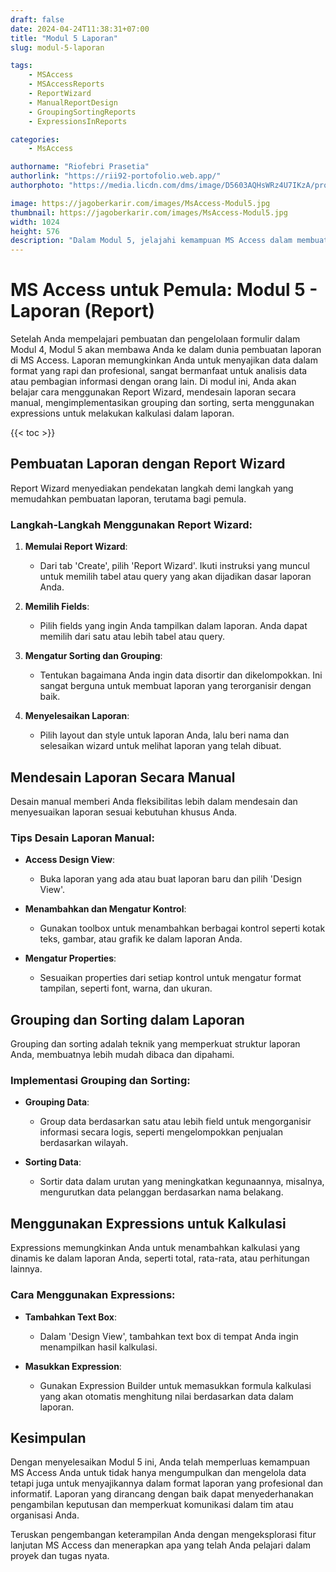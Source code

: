 ```yaml
---
draft: false
date: 2024-04-24T11:38:31+07:00
title: "Modul 5 Laporan"
slug: modul-5-laporan

tags:
    - MSAccess
    - MSAccessReports
    - ReportWizard
    - ManualReportDesign
    - GroupingSortingReports
    - ExpressionsInReports

categories:
    - MsAccess

authorname: "Riofebri Prasetia"
authorlink: "https://rii92-portofolio.web.app/"
authorphoto: "https://media.licdn.com/dms/image/D5603AQHsWRz4U7IKzA/profile-displayphoto-shrink_200_200/0/1690182368248?e=1718841600&v=beta&t=UrTxqBd5G0GRg7UsKkoxTP99WK_An-NJpp4Nu2RXlO8"

image: https://jagoberkarir.com/images/MsAccess-Modul5.jpg
thumbnail: https://jagoberkarir.com/images/MsAccess-Modul5.jpg
width: 1024
height: 576
description: "Dalam Modul 5, jelajahi kemampuan MS Access dalam membuat laporan yang terstruktur dan menarik. Modul ini menutupi penggunaan Report Wizard, desain laporan manual, serta teknik grouping dan sorting dalam laporan. Pelajari juga cara menggunakan expressions untuk melakukan kalkulasi dalam laporan, mengoptimalkan cara Anda menyajikan data analitis."
---
```

# MS Access untuk Pemula: Modul 5 - Laporan (Report)

Setelah Anda mempelajari pembuatan dan pengelolaan formulir dalam Modul 4, Modul 5 akan membawa Anda ke dalam dunia pembuatan laporan di MS Access. Laporan memungkinkan Anda untuk menyajikan data dalam format yang rapi dan profesional, sangat bermanfaat untuk analisis data atau pembagian informasi dengan orang lain. Di modul ini, Anda akan belajar cara menggunakan Report Wizard, mendesain laporan secara manual, mengimplementasikan grouping dan sorting, serta menggunakan expressions untuk melakukan kalkulasi dalam laporan.

{{< toc >}}

## Pembuatan Laporan dengan Report Wizard

Report Wizard menyediakan pendekatan langkah demi langkah yang memudahkan pembuatan laporan, terutama bagi pemula.

### Langkah-Langkah Menggunakan Report Wizard:

1. **Memulai Report Wizard**:
   - Dari tab 'Create', pilih 'Report Wizard'. Ikuti instruksi yang muncul untuk memilih tabel atau query yang akan dijadikan dasar laporan Anda.

2. **Memilih Fields**:
   - Pilih fields yang ingin Anda tampilkan dalam laporan. Anda dapat memilih dari satu atau lebih tabel atau query.

3. **Mengatur Sorting dan Grouping**:
   - Tentukan bagaimana Anda ingin data disortir dan dikelompokkan. Ini sangat berguna untuk membuat laporan yang terorganisir dengan baik.

4. **Menyelesaikan Laporan**:
   - Pilih layout dan style untuk laporan Anda, lalu beri nama dan selesaikan wizard untuk melihat laporan yang telah dibuat.

## Mendesain Laporan Secara Manual

Desain manual memberi Anda fleksibilitas lebih dalam mendesain dan menyesuaikan laporan sesuai kebutuhan khusus Anda.

### Tips Desain Laporan Manual:

- **Access Design View**:
  - Buka laporan yang ada atau buat laporan baru dan pilih 'Design View'.
  
- **Menambahkan dan Mengatur Kontrol**:
  - Gunakan toolbox untuk menambahkan berbagai kontrol seperti kotak teks, gambar, atau grafik ke dalam laporan Anda.
  
- **Mengatur Properties**:
  - Sesuaikan properties dari setiap kontrol untuk mengatur format tampilan, seperti font, warna, dan ukuran.

## Grouping dan Sorting dalam Laporan

Grouping dan sorting adalah teknik yang memperkuat struktur laporan Anda, membuatnya lebih mudah dibaca dan dipahami.

### Implementasi Grouping dan Sorting:

- **Grouping Data**:
  - Group data berdasarkan satu atau lebih field untuk mengorganisir informasi secara logis, seperti mengelompokkan penjualan berdasarkan wilayah.

- **Sorting Data**:
  - Sortir data dalam urutan yang meningkatkan kegunaannya, misalnya, mengurutkan data pelanggan berdasarkan nama belakang.

## Menggunakan Expressions untuk Kalkulasi

Expressions memungkinkan Anda untuk menambahkan kalkulasi yang dinamis ke dalam laporan Anda, seperti total, rata-rata, atau perhitungan lainnya.

### Cara Menggunakan Expressions:

- **Tambahkan Text Box**:
  - Dalam 'Design View', tambahkan text box di tempat Anda ingin menampilkan hasil kalkulasi.

- **Masukkan Expression**:
  - Gunakan Expression Builder untuk memasukkan formula kalkulasi yang akan otomatis menghitung nilai berdasarkan data dalam laporan.

## Kesimpulan

Dengan menyelesaikan Modul 5 ini, Anda telah memperluas kemampuan MS Access Anda untuk tidak hanya mengumpulkan dan mengelola data tetapi juga untuk menyajikannya dalam format laporan yang profesional dan informatif. Laporan yang dirancang dengan baik dapat menyederhanakan pengambilan keputusan dan memperkuat komunikasi dalam tim atau organisasi Anda.

Teruskan pengembangan keterampilan Anda dengan mengeksplorasi fitur lanjutan MS Access dan menerapkan apa yang telah Anda pelajari dalam proyek dan tugas nyata.
